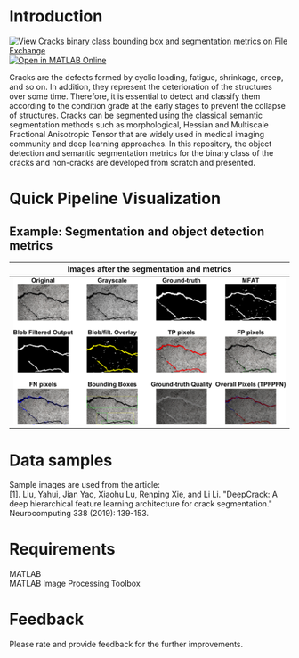 # Introduction
[![View Cracks binary class bounding box and segmentation metrics on File Exchange](https://www.mathworks.com/matlabcentral/images/matlab-file-exchange.svg)](https://www.mathworks.com/matlabcentral/fileexchange/178589-cracks-binary-class-bounding-box-and-segmentation-metrics) [![Open in MATLAB Online](https://www.mathworks.com/images/responsive/global/open-in-matlab-online.svg)](https://matlab.mathworks.com/open/github/v1?repo=preethamam/Cracks-BinaryClass-BBox-SemanticSegmentation-Metrics-MATLAB)

Cracks are the defects formed by cyclic loading, fatigue, shrinkage, creep, and so on. In addition, they represent the deterioration of the structures over some time. Therefore, it is essential to detect and classify them according to the condition grade at the early stages to prevent the collapse of structures. Cracks can be segmented using the classical semantic segmentation methods such as morphological, Hessian and Multiscale Fractional Anisotropic Tensor that are widely used in medical imaging community and deep learning approaches. In this repository, the object detection and semantic segmentation metrics for the binary class of the cracks and non-cracks are developed from scratch and presented.

# Quick Pipeline Visualization
## Example: Segmentation and object detection metrics
| Images after the segmentation and metrics |
| ------------- |
| ![](assets/crack_bboxes_tpfpfntn_pixels_final.png) |

# Data samples
Sample images are used from the article: <br />
[1]. Liu, Yahui, Jian Yao, Xiaohu Lu, Renping Xie, and Li Li. "DeepCrack: A deep hierarchical feature learning architecture for crack segmentation." Neurocomputing 338 (2019): 139-153.

# Requirements
MATLAB <br />
MATLAB Image Processing Toolbox

# Feedback
Please rate and provide feedback for the further improvements.

